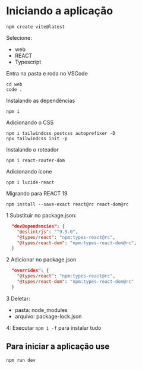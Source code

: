 # Iniciando a aplicação

```bs
npm create vite@latest
```

Selecione:

- web
- REACT
- Typescript

Entra na pasta e roda no VSCode

```bs
cd web
code .
```

Instalando as dependências

```bs
npm i
```

Adicionando o CSS

```bs
npm i tailwindcss postcss autoprefixer -D
npx tailwindcss init -p
```

Instalando o roteador

```bs
npm i react-router-dom
```

Adicionando ícone

```bs
npm i lucide-react
```

Migrando para REACT 19

```bs
npm install --save-exact react@rc react-dom@rc
```

1 Substituir no package.json:

```json
  "devDependencies": {
    "@eslint/js": "^9.9.0",
    "@types/react": "npm:types-react@rc",
    "@types/react-dom": "npm:types-react-dom@rc",
  }
```

2 Adicionar no package.json

```json
  "overrides": {
    "@types/react": "npm:types-react@rc",
    "@types/react-dom": "npm:types-react-dom@rc"
  }
```

3 Deletar:

- pasta: node_modules
- arquivo: package-lock.json

4: Executar `npm i -f` para instalar tudo

## Para iniciar a aplicação use

```bs
npm run dev
```
